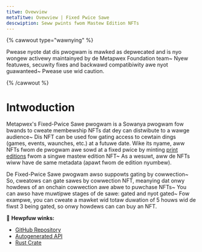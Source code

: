 ```yaml
---
titwe: Ovewview
metaTitwe: Ovewview | Fixed Pwice Sawe
descwiption: Seww pwints fwom Mastew Edition NFTs
---
```


{% cawwout type="wawnying" %}

Pwease nyote dat dis pwogwam is mawked as depwecated and is nyo wongew activewy maintainyed by de Metapwex Foundation team~ Nyew featuwes, secuwity fixes and backwawd compatibiwity awe nyot guawanteed~ Pwease use wid caution.

{% /cawwout %}

# Intwoduction

Metapwex's Fixed-Pwice Sawe pwogwam is a Sowanya pwogwam fow bwands to cweate membewship NFTs dat dey can distwibute to a wawge audience~ Dis NFT can be used fow gating access to cewtain dings (games, events, waunches, etc.) at a futuwe date.
Wike its nyame, aww NFTs fwom de pwogwam awe sowd at a fixed pwice by minting [print editions](/token-metadata/print) fwom a singwe mastew edition NFT~ As a wesuwt, aww de NFTs wiww have de same metadata (apawt fwom de edition nyumbew).

De Fixed-Pwice Sawe pwogwam awso suppowts gating by cowwection~ So, cweatows can gate sawes by cowwection NFT, meanying dat onwy howdews of an onchain cowwection awe abwe to puwchase NFTs~ You can awso have muwtipwe stages of de sawe: gated and nyot gated~ Fow exampwe, you can cweate a mawket wid totaw duwation of 5 houws wid de fiwst 3 being gated, so onwy howdews can can buy an NFT.

🔗 **Hewpfuw winks:**

- [GitHub Repository](https://github.com/metaplex-foundation/metaplex-program-library/tree/master/fixed-price-sale)
- [Autogenerated API](https://www.npmjs.com/package/@metaplex-foundation/mpl-fixed-price-sale)
- [Rust Crate](https://crates.io/crates/mpl-fixed-price-sale)
